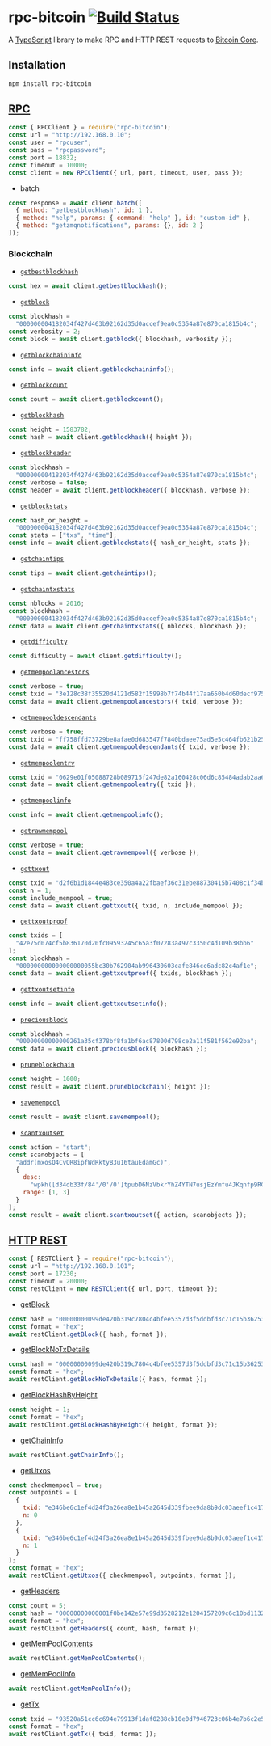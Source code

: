 # rpc-bitcoin [![Build Status](https://travis-ci.com/vansergen/rpc-bitcoin.svg?token=cg5dVMovG8Db6p5Qzzps&branch=master)](https://travis-ci.com/vansergen/rpc-bitcoin)

A [TypeScript](https://www.typescriptlang.org) library to make RPC and HTTP REST requests to [Bitcoin Core](https://bitcoin.org/en/bitcoin-core/).

## Installation

```bash
npm install rpc-bitcoin
```

## [RPC](https://bitcoin.org/en/developer-reference#remote-procedure-calls-rpcs)

```javascript
const { RPCClient } = require("rpc-bitcoin");
const url = "http://192.168.0.10";
const user = "rpcuser";
const pass = "rpcpassword";
const port = 18832;
const timeout = 10000;
const client = new RPCClient({ url, port, timeout, user, pass });
```

- batch

```javascript
const response = await client.batch([
  { method: "getbestblockhash", id: 1 },
  { method: "help", params: { command: "help" }, id: "custom-id" },
  { method: "getzmqnotifications", params: {}, id: 2 }
]);
```

### Blockchain

- [`getbestblockhash`](https://bitcoin.org/en/developer-reference#getbestblockhash)

```javascript
const hex = await client.getbestblockhash();
```

- [`getblock`](https://bitcoin.org/en/developer-reference#getblock)

```javascript
const blockhash =
  "000000004182034f427d463b92162d35d0accef9ea0c5354a87e870ca1815b4c";
const verbosity = 2;
const block = await client.getblock({ blockhash, verbosity });
```

- [`getblockchaininfo`](https://bitcoin.org/en/developer-reference#getblockchaininfo)

```javascript
const info = await client.getblockchaininfo();
```

- [`getblockcount`](https://bitcoin.org/en/developer-reference#getblockcount)

```javascript
const count = await client.getblockcount();
```

- [`getblockhash`](https://bitcoin.org/en/developer-reference#getblockhash)

```javascript
const height = 1583782;
const hash = await client.getblockhash({ height });
```

- [`getblockheader`](https://bitcoin.org/en/developer-reference#getblockheader)

```javascript
const blockhash =
  "000000004182034f427d463b92162d35d0accef9ea0c5354a87e870ca1815b4c";
const verbose = false;
const header = await client.getblockheader({ blockhash, verbose });
```

- [`getblockstats`](https://bitcoin.org/en/developer-reference#getblockstats)

```javascript
const hash_or_height =
  "000000004182034f427d463b92162d35d0accef9ea0c5354a87e870ca1815b4c";
const stats = ["txs", "time"];
const info = await client.getblockstats({ hash_or_height, stats });
```

- [`getchaintips`](https://bitcoin.org/en/developer-reference#getchaintips)

```javascript
const tips = await client.getchaintips();
```

- [`getchaintxstats`](https://bitcoin.org/en/developer-reference#getchaintxstats)

```javascript
const nblocks = 2016;
const blockhash =
  "000000004182034f427d463b92162d35d0accef9ea0c5354a87e870ca1815b4c";
const data = await client.getchaintxstats({ nblocks, blockhash });
```

- [`getdifficulty`](https://bitcoin.org/en/developer-reference#getdifficulty)

```javascript
const difficulty = await client.getdifficulty();
```

- [`getmempoolancestors`](https://bitcoin.org/en/developer-reference#getmempoolancestors)

```javascript
const verbose = true;
const txid = "3e128c38f35520d4121d582f15998b7f74b44f17aa650b4d60decf975e642b9a";
const data = await client.getmempoolancestors({ txid, verbose });
```

- [`getmempooldescendants`](https://bitcoin.org/en/developer-reference#getmempooldescendants)

```javascript
const verbose = true;
const txid = "ff758ffd73729be8afae0d683547f7840bdaee75ad5e5c464fb621b2509c366b";
const data = await client.getmempooldescendants({ txid, verbose });
```

- [`getmempoolentry`](https://bitcoin.org/en/developer-reference#getmempoolentry)

```javascript
const txid = "0629e01f05088728b089715f247de82a160428c06d6c85484adab2aa66574ace";
const data = await client.getmempoolentry({ txid });
```

- [`getmempoolinfo`](https://bitcoin.org/en/developer-reference#getmempoolinfo)

```javascript
const info = await client.getmempoolinfo();
```

- [`getrawmempool`](https://bitcoin.org/en/developer-reference#getrawmempool)

```javascript
const verbose = true;
const data = await client.getrawmempool({ verbose });
```

- [`gettxout`](https://bitcoin.org/en/developer-reference#gettxout)

```javascript
const txid = "d2f6b1d1844e483ce350a4a22fbaef36c31ebe88730415b7408c1f34b834fab5";
const n = 1;
const include_mempool = true;
const data = await client.gettxout({ txid, n, include_mempool });
```

- [`gettxoutproof`](https://bitcoin.org/en/developer-reference#gettxoutproof)

```javascript
const txids = [
  "42e75d074cf5b836170d20fc09593245c65a3f07283a497c3350c4d109b38bb6"
];
const blockhash =
  "000000000000000000055bc30b762904ab996430603cafe846cc6adc82c4af1e";
const data = await client.gettxoutproof({ txids, blockhash });
```

- [`gettxoutsetinfo`](https://bitcoin.org/en/developer-reference#gettxoutsetinfo)

```javascript
const info = await client.gettxoutsetinfo();
```

- [`preciousblock`](https://bitcoin.org/en/developer-reference#preciousblock)

```javascript
const blockhash =
  "00000000000000261a35cf378bf8fa1bf6ac87800d798ce2a11f581f562e92ba";
const data = await client.preciousblock({ blockhash });
```

- [`pruneblockchain`](https://bitcoin.org/en/developer-reference#pruneblockchain)

```javascript
const height = 1000;
const result = await client.pruneblockchain({ height });
```

- [`savemempool`](https://bitcoin.org/en/developer-reference#savemempool)

```javascript
const result = await client.savemempool();
```

- [`scantxoutset`](https://bitcoin.org/en/developer-reference#scantxoutset)

```javascript
const action = "start";
const scanobjects = [
  "addr(mxosQ4CvQR8ipfWdRktyB3u16tauEdamGc)",
  {
    desc:
      "wpkh([d34db33f/84'/0'/0']tpubD6NzVbkrYhZ4YTN7usjEzYmfu4JKqnfp9RCbDmdKH78vTyuwgQat8vRw5cX1YaZZvFfQrkHrM2XsyfA8cZE1thA3guTBfTkKqbhCDpcKFLG/0/*)#8gfuh6ex",
    range: [1, 3]
  }
];
const result = await client.scantxoutset({ action, scanobjects });
```

## [HTTP REST](https://bitcoin.org/en/developer-reference#http-rest)

```javascript
const { RESTClient } = require("rpc-bitcoin");
const url = "http://192.168.0.101";
const port = 17230;
const timeout = 20000;
const restClient = new RESTClient({ url, port, timeout });
```

- [getBlock](https://bitcoin.org/en/developer-reference#get-block)

```javascript
const hash = "00000000099de420b319c7804c4bfee5357d3f5ddbfd3c71c15b3625347792bf";
const format = "hex";
await restClient.getBlock({ hash, format });
```

- [getBlockNoTxDetails](https://bitcoin.org/en/developer-reference#get-blocknotxdetails)

```javascript
const hash = "00000000099de420b319c7804c4bfee5357d3f5ddbfd3c71c15b3625347792bf";
const format = "hex";
await restClient.getBlockNoTxDetails({ hash, format });
```

- [getBlockHashByHeight](https://bitcoin.org/en/developer-reference#get-blockhashbyheight)

```javascript
const height = 1;
const format = "hex";
await restClient.getBlockHashByHeight({ height, format });
```

- [getChainInfo](https://bitcoin.org/en/developer-reference#get-chaininfo)

```javascript
await restClient.getChainInfo();
```

- [getUtxos](https://bitcoin.org/en/developer-reference#get-getutxos)

```javascript
const checkmempool = true;
const outpoints = [
  {
    txid: "e346be6c1ef4d24f3a26ea8e1b45a2645d339fbee9da8b9dc03aeef1c4179716",
    n: 0
  },
  {
    txid: "e346be6c1ef4d24f3a26ea8e1b45a2645d339fbee9da8b9dc03aeef1c4179716",
    n: 1
  }
];
const format = "hex";
await restClient.getUtxos({ checkmempool, outpoints, format });
```

- [getHeaders](https://bitcoin.org/en/developer-reference#get-headers)

```javascript
const count = 5;
const hash = "00000000000001f0be142e57e99d3528212e1204157209c6c10bd11326cc5b35";
const format = "hex";
await restClient.getHeaders({ count, hash, format });
```

- [getMemPoolContents](https://bitcoin.org/en/developer-reference#get-mempoolcontents)

```javascript
await restClient.getMemPoolContents();
```

- [getMemPoolInfo](https://bitcoin.org/en/developer-reference#get-mempoolinfo)

```javascript
await restClient.getMemPoolInfo();
```

- [getTx](https://bitcoin.org/en/developer-reference#get-tx)

```javascript
const txid = "93520a51cc6c694e79913f1daf0288cb10e0d7946723c06b4e7b6c2e5b057933";
const format = "hex";
await restClient.getTx({ txid, format });
```
